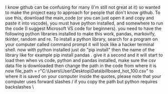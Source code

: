 I know github can be confusing for many (I'm still not great at it) so wanted to make the project easy to approach for people that don't know github.
To use this, download the main_code (or you can just open it and copy and paste it into vscode), you must have python installed, and somewhere to run the code (I suggest Microsoft VS code for beginners).
you need to have the following python libraries installed to make this work, pandas, markovify, tkinter, random and re. To install a python library, search for a program on your computer called command prompt
  it will look like a hacker terminal shell. now with python installed just do "pip install" then the name of the library like for example pip install pandas . give it a second and it will start to load
  then when vs code, python and pandas installed, make sure the csv data file is downloaded then change the path in the code from where it is now file_path = r"C:\Users\User\Desktop\Data\billboard_hot_100.csv" to where it is saved on your computer inside the quotes, please note that your computer uses forward slashes / if you copy the path but python requires backslashes \ 
  
